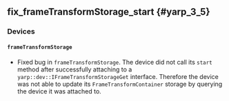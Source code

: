fix_frameTransformStorage_start {#yarp_3_5}
-------------------

### Devices

#### `frameTransformStorage`

* Fixed bug in `frameTransformStorage`. The device did not call its `start` method after successfully attaching to a `yarp::dev::IFrameTransformStorageGet` interface. Therefore the device was not able to update its `FrameTransformContainer` storage by querying the device it was attached to.
